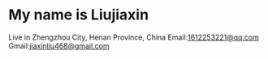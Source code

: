 # My name is Liujiaxin
  Live in Zhengzhou City, Henan Province, China
  Email:1612253221@qq.com
  Gmail:jiaxinliu468@gmail.com
